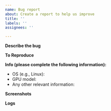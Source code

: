 ```yaml
---
name: Bug report
about: Create a report to help us improve
title: ''
labels: ''
assignees: ''

---
```


**Describe the bug**
<!-- A clear and concise description of what the bug is. -->

**To Reproduce**
<!-- What steps can we follow to reproduce the issue? -->

**Info (please complete the following information):**
 - OS (e.g., Linux): 
 - GPU model: 
 - Any other relevant information: 

**Screenshots**
<!-- If applicable, add screenshots to help explain your problem. -->

**Logs**
<!-- Got an Exception? Put entire terminal output in between triple-back-ticks (```). If the output is too long, consider text pasting tools like https://gist.github.com or https://pastebin.com -->
